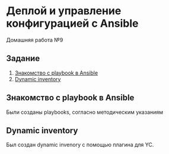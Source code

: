 # Деплой и управление конфигурацией с Ansible
Домашняя работа №9

## Задание
1. [Знакомство с playbook в Ansible](#chapter-0)
2. [Dynamic inventory](#chapter-1)


<a id="chapter-0"></a>
## Знакомство с playbook в Ansible

Были созданы playbooks, согласно методическим указаниям

<a id="chapter-1"></a>
## Dynamic inventory

Был создан dynamic invenory c помощью плагина для YC.
